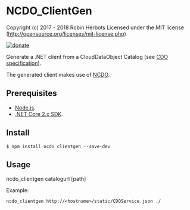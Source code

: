 # NCDO_ClientGen
Copyright (c) 2017 - 2018 Robin Herbots Licensed under the MIT license (http://opensource.org/licenses/mit-license.php)

[![donate](https://www.paypalobjects.com/en_US/i/btn/btn_donate_SM.gif)](https://www.paypal.com/cgi-bin/webscr?cmd=_s-xclick&hosted_button_id=LXZNPVLB4P7GU)

Generate a .NET client from a CloudDataObject Catalog (see <a href="https://github.com/CloudDataObject/CDO">CDO specification</a>). 

The generated client makes use of <a href="https://github.com/RobinHerbots/NCDO">NCDO</a>.

## Prerequisites 
-  <a href="https://nodejs.org/en/download/">Node.js</a>.
-  <a href="https://www.microsoft.com/net/download/core">.NET Core 2.x SDK</a>.

## Install

    $ npm install ncdo_clientgen --save-dev

## Usage

ncdo_clientgen catalogurl [path]


Example:
```
ncdo_clientgen http://<hostname>/static/CDOService.json ./
```

